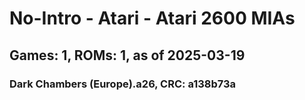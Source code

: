 # No-Intro - Atari - Atari 2600 MIAs
## Games: 1, ROMs: 1, as of 2025-03-19

### Dark Chambers (Europe).a26, CRC: a138b73a
